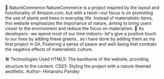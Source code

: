 🌿 NatureCommerce
NatureCommerce is a project inspired by the layout and functionality of Amazon.com, but with a twist—our focus is on promoting the use of plants and trees in everyday life. Instead of materialistic items, this website emphasizes the importance of nature, aiming to bring users closer to the environment and reduce the focus on materialism.
🌳 As developers- we spend most of our time indoors- let's give a positive touch to our lives by adding these greens , as i have done by adding them as my first project in Git, 
Fostering a sense of peace and well-being that combats the negative effects of materialistic culture. 



🛠 Technologies Used
HTML5: The backbone of the website, providing structure to the content.
CSS3: Styling the project with a nature-themed aesthetic.
Author- Himanshu Pandey
